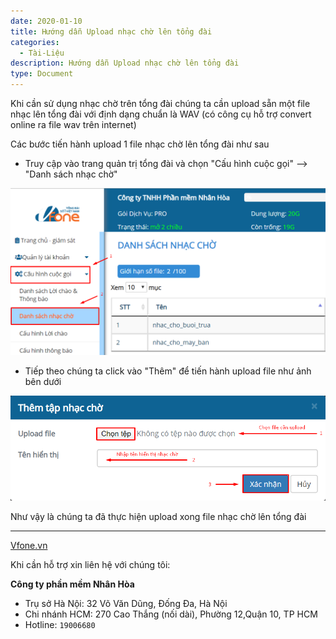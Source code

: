 ```yaml
---
date: 2020-01-10
title: Hướng dẫn Upload nhạc chờ lên tổng đài 
categories:
  - Tài-Liệu
description: Hướng dẫn Upload nhạc chờ lên tổng đài
type: Document
---
```


Khi cần sử dụng nhạc chờ trên tổng đài chúng ta cần upload sẵn một file nhạc lên tổng đài với định dạng chuẩn là WAV (có công cụ hỗ trợ convert online ra file wav trên internet)

Các bước tiến hành upload 1 file nhạc chờ lên tổng đài như sau

+ Truy cập vào trang quản trị tổng đài và chọn "Cấu hình cuộc gọi" --> "Danh sách nhạc chờ"

![](/images/Upload-nhac-cho/upload-nhac-cho1.png)

+ Tiếp theo chúng ta click vào "Thêm" để tiến hành upload file như ảnh bên dưới

![](/images/Upload-nhac-cho/upload-nhac-cho2.png)

Như vậy là chúng ta đã thực hiện upload xong file nhạc chờ lên tổng đài

---
<a href="https://vfone.vn/" target="_blank">Vfone.vn</a>

Khi cần hỗ trợ xin liên hệ với chúng tôi:

**Công ty phần mềm Nhân Hòa**
- Trụ sở Hà Nội: 32 Võ Văn Dũng, Đống Đa, Hà Nội
- Chi nhánh HCM: 270 Cao Thắng (nối dài), Phường 12,Quận 10, TP HCM
- Hotline: `19006680`